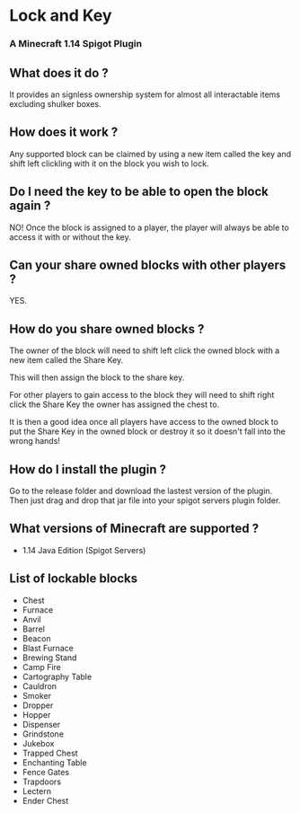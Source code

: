 # Lock and Key
### A Minecraft 1.14 Spigot Plugin

## What does it do ? 
It provides an signless ownership system for almost all interactable items excluding shulker boxes.

## How does it work ?
Any supported block can be claimed by using a new item called the key and shift left clickling with it on the block you wish to lock.

## Do I need the key to be able to open the block again ?
NO! Once the block is assigned to a player, the player will always be able to access it with or without the key.

## Can your share owned blocks with other players ?
YES. 

## How do you share owned blocks ?
The owner of the block will need to shift left click the owned block with a new item called the Share Key.

This will then assign the block to the share key.

For other players to gain access to the block they will need to shift right click the Share Key the owner has assigned the chest to.

It is then a good idea once all players have access to the owned block to put the Share Key in the owned block or destroy it so it doesn't fall into the wrong hands!

## How do I install the plugin ?
Go to the release folder and download the lastest version of the plugin.
Then just drag and drop that jar file into your spigot servers plugin folder.

## What versions of Minecraft are supported ?
- 1.14 Java Edition (Spigot Servers)

## List of lockable blocks
- Chest
- Furnace
- Anvil
- Barrel
- Beacon
- Blast Furnace
- Brewing Stand
- Camp Fire
- Cartography Table
- Cauldron
- Smoker
- Dropper
- Hopper
- Dispenser
- Grindstone
- Jukebox
- Trapped Chest
- Enchanting Table
- Fence Gates
- Trapdoors
- Lectern
- Ender Chest

